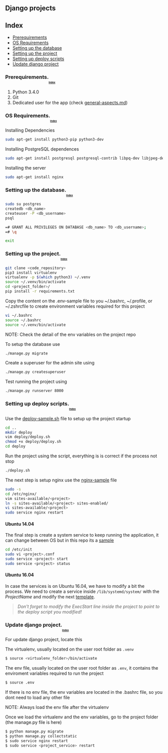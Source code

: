 Django projects
------

## Index<a name="index"></a>

* [Prerequirements](#pre-requirements)
* [OS Requirements](#os-requirements)
* [Setting up the database](#database-setup)
* [Setting up the project](#project-setup)
* [Setting up deploy scripts](#scripts-setup)
* [Update django project](#update-django-project)


### Prerequirements.<a name="pre-requirements"></a><sub><sub><sub><sub>[Index](#index)</sub></sub></sub></sub>

1. Python 3.4.0
2. Git
3. Dedicated user for the app (check [general-aspects.md](https://github.com/BlickLabs/devops/blob/master/README.md#general-aspects))

### OS Requirements.<a name="os-requirements"></a><sub><sub><sub><sub>[Index](#index)</sub></sub></sub></sub>

Installing Dependencies

```bash
sudo apt-get install python3-pip python3-dev
```

Installing PostgreSQL dependences

```bash
sudo apt-get install postgresql postgresql-contrib libpq-dev libjpeg-dev
```

Installing the server

```bash
sudo apt-get install nginx
```

### Setting up the database.<a name="database-setup"></a><sub><sub><sub><sub>[Index](#index)</sub></sub></sub></sub>

```bash
sudo su postgres
createdb <db_name>
createuser -P <db_username>
psql

=# GRANT ALL PRIVILEGES ON DATABASE <db_name> TO <db_username>;
=# \q

exit
```

### Setting up the project.<a name="project-setup"></a><sub><sub><sub><sub>[Index](#index)</sub></sub></sub></sub>

```bash
git clone <code_repository>
pip3 install virtualenv
virtualenv -p $(which python3) ~/.venv
source ~/.venv/bin/activate
cd <project_folder>/
pip install -r requirements.txt
```

Copy the content on the .env-sample file to you ~/.bashrc, ~/.profile, or ~/.zshrcfile to create environment variables required for this project

```bash
vi ~/.bashrc
source ~/.bashrc
source ~/.venv/bin/activate
```
NOTE: Check the detail of the env variables on the project repo

To setup the database use 

```bash
./manage.py migrate
```

Create a superuser for the admin site using

```bash
./manage.py createsuperuser
```

Test running the project using

```bash
./manage.py runserver 8000
```

### Setting up deploy scripts.<a name="scripts-setup"></a><sub><sub><sub><sub>[Index](#index)</sub></sub></sub></sub>

Use the [deploy-sample.sh](https://github.com/BlickLabs/devops/resources/blob/master/deploy-sample.sh) file to setup 
up the project startup

```bash
cd ..
mkdir deploy
vim deploy/deploy.sh
chmod +x deploy/deploy.sh
cd deploy
```

Run the project using the script, everything is is correct if the process not stop

```bash
./deploy.sh
```

The next step is setup nginx use the [nginx-sample](https://github.com/BlickLabs/devops/resources/tree/master/blob/nginx-sample) file

```bash
sudo -s
cd /etc/nginx/
vim sites-available/<project>
ln -s sites-available/<project> sites-enabled/
vi sites-available/<project>
sudo service nginx restart
```

#### Ubuntu 14.04

The final step is create a system service to keep running the application, it can change between OS but in this repo its a 
[sample](https://github.com/BlickLabs/devops/service/blob/master/service_sample.conf)

```bash
cd /etc/init
sudo vi <project>.conf
sudo service <project> start
sudo service <project> status
```

#### Ubuntu 16.04

In case the services is on Ubuntu 16.04, we have to modify a bit the process. 
We need to create a service inside `/lib/systemd/system/` with the *ProjectName* and modify the next [template](https://github.com/BlickLabs/devops/resources/blob/master/projectService.conf).

> *Don't forget to modify the ExecStart line inside the project to point to the deploy script you modified!*

### Update django project.<a name="update-django-project"></a><sub><sub><sub><sub>[Index](#index)</sub></sub></sub></sub>


For update django project, locate this

The virtualenv, usually located on the user root folder as ``` .venv ```

```bash
$ source <virtualenv_folder>/bin/activate
```

The env file, usually located on the user root folder as ``` .env ```, it contains the enviroment variables required to 
run the project

```bash
$ source .env
```

If there is no env file, the env variables are located in the .bashrc file, so you dont need to load any other file

NOTE: Always load the env file after the virtualenv

Once we load the virtualenv and the env variables, go to the project folder (the manage.py file is here)

```bash
$ python manage.py migrate
$ python manage.py collectstatic
$ sudo service nginx restart
$ sudo service <project_service> restart
```